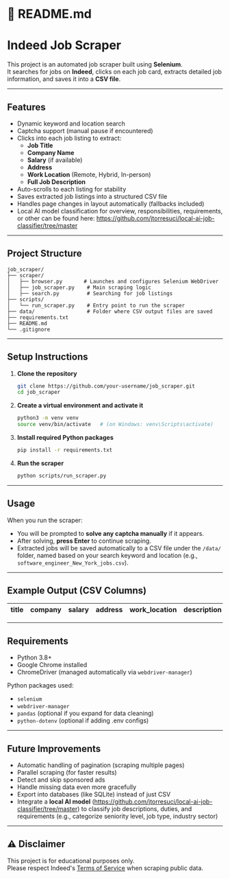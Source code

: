 # 📄 README.md

# Indeed Job Scraper

This project is an automated job scraper built using **Selenium**.  
It searches for jobs on **Indeed**, clicks on each job card, extracts detailed job information, and saves it into a **CSV file**.

---

## Features
- Dynamic keyword and location search
- Captcha support (manual pause if encountered)
- Clicks into each job listing to extract:
  - **Job Title**
  - **Company Name**
  - **Salary** (if available)
  - **Address**
  - **Work Location** (Remote, Hybrid, In-person)
  - **Full Job Description**
- Auto-scrolls to each listing for stability
- Saves extracted job listings into a structured CSV file
- Handles page changes in layout automatically (fallbacks included)
- Local AI model classification for overview, responsibilities, requirements, or other can be found here: https://github.com/jtorresuci/local-ai-job-classifier/tree/master

---

## Project Structure

```
job_scraper/
├── scraper/
│   ├── browser.py       # Launches and configures Selenium WebDriver
│   ├── job_scraper.py    # Main scraping logic
│   ├── search.py         # Searching for job listings
├── scripts/
│   └── run_scraper.py    # Entry point to run the scraper
├── data/                 # Folder where CSV output files are saved
├── requirements.txt
├── README.md
└── .gitignore
```

---

## Setup Instructions

1. **Clone the repository**
   ```bash
   git clone https://github.com/your-username/job_scraper.git
   cd job_scraper
   ```

2. **Create a virtual environment and activate it**
   ```bash
   python3 -m venv venv
   source venv/bin/activate   # (on Windows: venv\Scripts\activate)
   ```

3. **Install required Python packages**
   ```bash
   pip install -r requirements.txt
   ```

4. **Run the scraper**
   ```bash
   python scripts/run_scraper.py
   ```

---

## Usage

When you run the scraper:
- You will be prompted to **solve any captcha manually** if it appears.
- After solving, **press Enter** to continue scraping.
- Extracted jobs will be saved automatically to a CSV file under the `/data/` folder, named based on your search keyword and location (e.g., `software_engineer_New_York_jobs.csv`).

---

## Example Output (CSV Columns)

| title | company | salary | address | work_location | description |
|:------|:--------|:-------|:--------|:--------------|:------------|

---

## Requirements
- Python 3.8+
- Google Chrome installed
- ChromeDriver (managed automatically via `webdriver-manager`)

Python packages used:
- `selenium`
- `webdriver-manager`
- `pandas` (optional if you expand for data cleaning)
- `python-dotenv` (optional if adding .env configs)

---

## Future Improvements
- Automatic handling of pagination (scraping multiple pages)
- Parallel scraping (for faster results)
- Detect and skip sponsored ads
- Handle missing data even more gracefully
- Export into databases (like SQLite) instead of just CSV
- Integrate a **local AI model** (https://github.com/jtorresuci/local-ai-job-classifier/tree/master) to classify job descriptions, duties, and requirements (e.g., categorize seniority level, job type, industry sector)

---

## ⚠️ Disclaimer
This project is for educational purposes only.  
Please respect Indeed's [Terms of Service](https://www.indeed.com/legal) when scraping public data.
